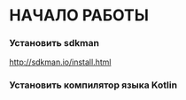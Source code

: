 # НАЧАЛО РАБОТЫ

### Установить sdkman

http://sdkman.io/install.html

### Установить компилятор языка Kotlin

